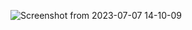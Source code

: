 ![Screenshot from 2023-07-07 14-10-09](https://github.com/mohammedahmed18/github-viewer/assets/64513301/1ee7bfc9-4a8a-4c08-aca2-58311d804f62)

